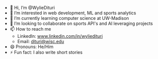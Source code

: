 - 👋 Hi, I’m @WylieDituri
- 👀 I’m interested in web development, ML and sports analytics
- 🌱 I’m currently learning computer science at UW-Madison
- 💞️ I’m looking to collaborate on sports API's and AI leveraging projects
- 📫 How to reach me
    - LinkedIn: www.linkedin.com/in/wyliedituri
    - Email: dituri@wisc.edu
- 😄 Pronouns: He/Him
- ⚡ Fun fact: I also write short stories
